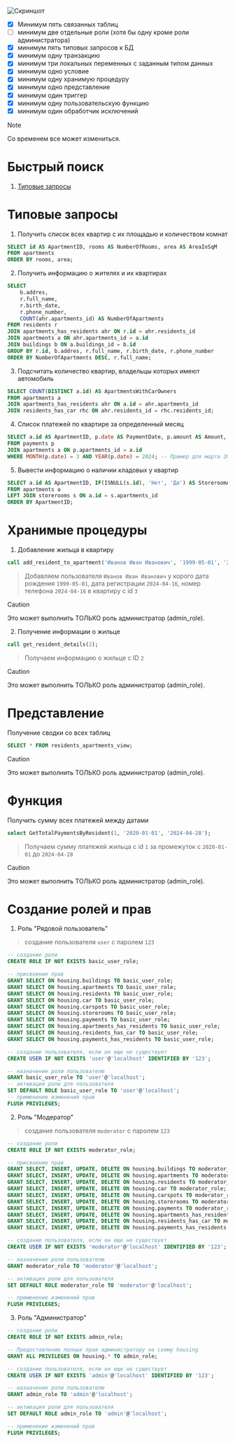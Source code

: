 ![Скриншот](https://cdn.discordapp.com/attachments/1218231417465606184/1227886700638900336/ss.png?ex=662a099a&is=6617949a&hm=8beb6b12ae1d0733fb6c9156133f479fb2dd7e5f6cd538c19e71679df11f56b2&)
- [x] Минимум пять связанных таблиц
- [ ] минимум две отдельные роли (хотя бы одну кроме роли администратора)
- [x] минимум пять типовых запросов к БД
- [x] минимум одну транзакцию
- [x] минимум три локальных переменных с заданным типом данных
- [x] минимум одно условие
- [x] минимум одну хранимую процедуру
- [x] минимум одно представление
- [x] минимум один триггер
- [x] минимум одну пользовательскую функцию
- [x] минимум один обработчик исключений

> [!NOTE]
> Со временем все может измениться.
>

# Быстрый поиск 
1. [Типовые запросы]([url](https://github.com/ColinsBlares/cource_work?tab=readme-ov-file#типовые-запросы))

# Типовые запросы

1. Получить список всех квартир с их площадью и количеством комнат
```sql
SELECT id AS ApartmentID, rooms AS NumberOfRooms, area AS AreaInSqM
FROM apartments
ORDER BY rooms, area;
```

2. Получить информацию о жителях и их квартирах
```sql
SELECT 
    b.addres, 
    r.full_name, 
    r.birth_date, 
    r.phone_number,
    COUNT(ahr.apartments_id) AS NumberOfApartments
FROM residents r
JOIN apartments_has_residents ahr ON r.id = ahr.residents_id
JOIN apartments a ON ahr.apartments_id = a.id
JOIN buildings b ON a.buildings_id = b.id
GROUP BY r.id, b.addres, r.full_name, r.birth_date, r.phone_number
ORDER BY NumberOfApartments DESC, r.full_name; 

```

3. Подсчитать количество квартир, владельцы которых имеют автомобиль
```sql
SELECT COUNT(DISTINCT a.id) AS ApartmentsWithCarOwners
FROM apartments a
JOIN apartments_has_residents ahr ON a.id = ahr.apartments_id
JOIN residents_has_car rhc ON ahr.residents_id = rhc.residents_id;
```
4. Список платежей по квартире за определенный месяц
```sql
SELECT a.id AS ApartmentID, p.date AS PaymentDate, p.amount AS Amount, p.type AS PaymentType
FROM payments p
JOIN apartments a ON p.apartments_id = a.id
WHERE MONTH(p.date) = 3 AND YEAR(p.date) = 2024; -- Пример для марта 2024

```

5. Вывести информацию о наличии кладовых у квартир
```sql
SELECT a.id AS ApartmentID, IF(ISNULL(s.id), 'Нет', 'Да') AS StoreroomAvailable
FROM apartments a
LEFT JOIN storerooms s ON a.id = s.apartments_id
ORDER BY ApartmentID;
```

# Хранимые процедуры

1. Добавление жильца в квартиру
```sql
call add_resident_to_apartment('Иванов Иван Иванович', '1999-05-01', '2024-04-16', '+7999999999', 3);
```
>Добавляем пользователя ```Иванов Иван Иванович``` у корого дата рождения ```1999-05-01```, дата регистрации ```2024-04-16```, номер телефона ```2024-04-16``` в квартиру с id ```3```

> [!CAUTION]
> Это может выполнить ТОЛЬКО роль администратор (admin_role).

2. Получение информации о жильце
```sql
call get_resident_details(2);
```
>Получаем информацию о жильце с ID ```2```

> [!CAUTION]
> Это может выполнить ТОЛЬКО роль администратор (admin_role).


# Представление

Получение сводки со всех таблиц
```sql
SELECT * FROM residents_apartments_view;
```
> [!CAUTION]
> Это может выполнить ТОЛЬКО роль администратор (admin_role).


# Функция
Получить сумму всех платежей между датами
```sql
select GetTotalPaymentsByResident(1, '2020-01-01', '2024-04-28');
```
> Получаем сумму платежей жильца с id `1` за промежуток с `2020-01-01` до `2024-04-28`

> [!CAUTION]
> Это может выполнить ТОЛЬКО роль администратор (admin_role).

# Создание ролей и прав

1. Роль "Рядовой пользователь"
> создание пользователя `user` с паролем `123` 
```sql
-- создание роли
CREATE ROLE IF NOT EXISTS basic_user_role; 

-- присвоение прав
GRANT SELECT ON housing.buildings TO basic_user_role;
GRANT SELECT ON housing.apartments TO basic_user_role;
GRANT SELECT ON housing.residents TO basic_user_role;
GRANT SELECT ON housing.car TO basic_user_role;
GRANT SELECT ON housing.carspots TO basic_user_role;
GRANT SELECT ON housing.storerooms TO basic_user_role;
GRANT SELECT ON housing.payments TO basic_user_role;
GRANT SELECT ON housing.apartments_has_residents TO basic_user_role;
GRANT SELECT ON housing.residents_has_car TO basic_user_role;
GRANT SELECT ON housing.payments_has_residents TO basic_user_role;

-- создание пользователя, если он еще не существует
CREATE USER IF NOT EXISTS 'user'@'localhost' IDENTIFIED BY '123';

-- назначение роли пользователю
GRANT basic_user_role TO 'user'@'localhost';
-- активация роли для пользователя
SET DEFAULT ROLE basic_user_role TO 'user'@'localhost';
-- применение изменений прав
FLUSH PRIVILEGES;
```
2. Роль "Модератор" 
> создание пользователя `moderator` с паролем `123` 
```sql
-- создание роли
CREATE ROLE IF NOT EXISTS moderator_role; 

-- присвоение прав
GRANT SELECT, INSERT, UPDATE, DELETE ON housing.buildings TO moderator_role;
GRANT SELECT, INSERT, UPDATE, DELETE ON housing.apartments TO moderator_role;
GRANT SELECT, INSERT, UPDATE, DELETE ON housing.residents TO moderator_role;
GRANT SELECT, INSERT, UPDATE, DELETE ON housing.car TO moderator_role;
GRANT SELECT, INSERT, UPDATE, DELETE ON housing.carspots TO moderator_role;
GRANT SELECT, INSERT, UPDATE, DELETE ON housing.storerooms TO moderator_role;
GRANT SELECT, INSERT, UPDATE, DELETE ON housing.payments TO moderator_role;
GRANT SELECT, INSERT, UPDATE, DELETE ON housing.apartments_has_residents TO moderator_role;
GRANT SELECT, INSERT, UPDATE, DELETE ON housing.residents_has_car TO moderator_role;
GRANT SELECT, INSERT, UPDATE, DELETE ON housing.payments_has_residents TO moderator_role;

-- создание пользователя, если он еще не существует
CREATE USER IF NOT EXISTS 'moderator'@'localhost' IDENTIFIED BY '123';

-- назначение роли пользователю
GRANT moderator_role TO 'moderator'@'localhost';

-- активация роли для пользователя
SET DEFAULT ROLE moderator_role TO 'moderator'@'localhost';

-- применение изменений прав
FLUSH PRIVILEGES;
```
3. Роль "Администратор"
```sql
-- создание роли
CREATE ROLE IF NOT EXISTS admin_role; 

-- Предоставление полных прав администратору на схему housing
GRANT ALL PRIVILEGES ON housing.* TO admin_role;

-- создание пользователя, если он еще не существует
CREATE USER IF NOT EXISTS 'admin'@'localhost' IDENTIFIED BY '123';

-- назначение роли пользователю
GRANT admin_role TO 'admin'@'localhost';

-- активация роли для пользователя
SET DEFAULT ROLE admin_role TO 'admin'@'localhost';

-- применение изменений прав
FLUSH PRIVILEGES;
``` 
